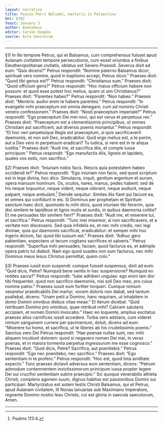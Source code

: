 ```yaml
---
layout: narrative
title: Passio Petri Balsami, martyris in Palaestina
bhl: 6702
feast: January 3
author: Anonymous
editor: Carson Koepke
source: Acta Sanctorum
---
```


---

§1) In illo tempore Petrus, qui et Balsamus, cum comprehensus fuisset apud Aulanam civitatem tempore persecutionis, cum esset oriundus a finibus Eleutheropolitanae civitatis, oblatus est Severo Praesidi. Severus dixit ad eum: “Quis diceris?” Petrus respondit: “Nomine paterno Balsamus dicor; spirituali vero nomine, quod in baptismo accepi, Petrus dicor.” Praeses dixit: “Quod tibi genus est?” Petrus respondit: “Christianus sum.” Praeses dixit: “Quod officium geris?” Petrus respondit: “Hoc maius officium habere non possum: et quod esse potest hoc melius, quam ut sim Christianus?” Praeses dixit: “Parentes habes?” Petrus respondit: “Non habeo.” Praeses dixit: “Mentiris: audivi enim te habere parentes.” Petrus respondit: “In evangelio mihi praeceptum est omnia denegare, cum ad nominis Christi venero confessionem.” Praeses dixit: “Nosti praeceptum imperiale?” Petrus respondit: “Ego praeceptum Dei mei novi, qui est verus et perpetuus rex.” Praeses dixit: “Praeceptum est a clementissimis principibus, ut omnes Christiani aut sacrificent, aut diversis poenis moriantur.” Petrus respondit: “Et hoc veri perpetuique Regis est praeceptum, si quis sacrificaverit daemoniis, et non soli Deo, eradicabitur. Quid ergo melius est, a te perire, aut a Deo vero in perpetuum eradicari? Tu iudica, si vere est in te aliqua iustitia.” Praeses dixit: “Audi me, et sacrifica diis, et comple iussa principum.” Petrus respondit: “Ego manufactis diis, ligneis et lapideis, quales vos estis, non sacrifico.”

§2) Praeses dixit: “Iniuriam nobis facis. Nescis quia potestatem habeo occidendi te?” Petrus respondit: “Ego iniuriam non facio, sed quod scriptum est in lege divina, hoc dico. Simulacra, inquit, gentium argentum et aurum, opera manuum hominum. Os, oculos, nares, manus, pedes habent: sed de his neque loquuntur, neque vident, neque odorant, neque audiunt, neque palpant, neque ambulant.[^1] Deinde sequitur: Similes illis fiant qui faciunt ea, et omnes qui confidunt in eis. Si Dominus per prophetam et Spiritum sanctum haec dicit, quomodo tu mihi dicis, quod iniuriam tibi fecerim, quia dixi similem te lapidibus et lignis mutis et surdis, in quibus daemonia colitis? Et me persuades tibi similem fieri?” Praeses dixit: “Audi me, et miserere tui, et sacrifica.” Petrus respondit: “Tunc mei misereor, si non sacrificavero, et a veritate non discessero. Sed quia infidelis es, et nec mihi credis, nec legi divinae, quia qui daemoniis sacrificat, eradicabitur: et semper mihi hoc ingeris dictum, fac quod tibi iussum est.” Praeses dixit: “Adhuc gero patientiam, expectans ut tecum cogitans sacrifices et salveris.” Petrus respondit: “Superflua mihi persuades; faciam, quod facturus es, et adimple opera patris tui diaboli. Nam ego quod suades non sum facturus, nec mihi Dominus meus Iesus Christus permittat, quem colo.”

§3) Praeses iussit eum suspendi: cumque fuisset suspensus, dixit ad eum: “Quid dicis, Petre? Numquid bene sentis in hac suspensione? Numquid eo reddes sacra?” Petrus respondit: “Iube adhiberi ungulas: ego enim iam dixi tibi frequenter, quod non sacrifico daemoniis, nisi soli Deo meo, pro cuius nomine patior.” Praeses iussit eum fortiter torqueri. Cumque nimium vexaretur praedicabilis Dei martyr, vocem doloris non dabat, sed tantum psallebat, dicens: “Unam petii a Domino, hanc requiram, ut inhabitem in domo Domini omnibus diebus vitae meae.” Et iterum dicebat: “Quid retribuam Domino pro omnibus, quae retribuit mihi? Calicem salutaris accipiam, et nomen Domini invocabo.” Haec eo loquente, amplius excitatus praeses alios carnifices iussit accedere. Turba vero adstans, cum videret nimium sanguinem currere per pavimentum, doluit, dicens ad eum: “Miserere tui homo, et sacrifica, ut te liberes ab his crudelissimis poenis.” Sanctus vero Dei Petrus respondit: “Hae poenae nullae sunt, nec mihi aliquem incutiunt dolorem: quod si negavero nomen Dei mei, in veras poenas, et in maiora tormenta perpetua ingressurum me esse cognosco.” Praeses dixit: “Quid dicis, Petre? Sacrifica, aut poenitebis.” Petrus respondit: “Ego nec poenitebo, nec sacrifico.” Praeses dixit: “Ego sententiam in te profero.” Petrus respondit: “Hoc est, quod tota aviditate expecto.” Tunc praeses dictavit adversus eum sententiam, dicens: “Petrum admodum contemnentem invictissimorum principum iussa propter legem Dei sui crucifixi sententiam subire praecipio.” Sic quoque venerabilis athleta Christi, complens agonem suum, dignus habitus est passionibus Domini sui participari. Martyrizatus est autem testis Christi Balsamus, qui et Petrus, apud Aulanam civitatem, III Nonas Ianuarias sub Maximiano Imperatore, regnante Domino nostro Iesu Christo, cui est gloria in saecula saeculorum, Amen.

---

[^1]: Psalms 113:4.

